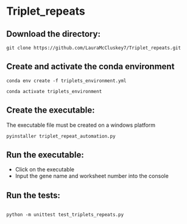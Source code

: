 # Triplet_repeats



## Download the directory:

```
git clone https://github.com/LauraMcCluskey7/Triplet_repeats.git 

```


## Create and activate the conda environment

```
conda env create -f triplets_environment.yml

conda activate triplets_environment

```



## Create the executable:


The executable file must be created on a windows platform


```
pyinstaller triplet_repeat_automation.py

```


## Run the executable:


* Click on the executable 
* Input the gene name and worksheet number into the console





## Run the tests:

```

python -m unittest test_triplets_repeats.py

```

